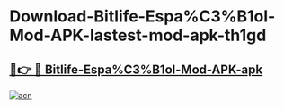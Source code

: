 # Download-Bitlife-Espa%C3%B1ol-Mod-APK-lastest-mod-apk-th1gd

<h2><a href="https://apkcomod.com?title=Bitlife-Espa%C3%B1ol-Mod-APK">🔗👉 🔴 Bitlife-Espa%C3%B1ol-Mod-APK-apk </a></h2>

[![acn](https://github.com/user-attachments/assets/0f9c940e-d8b0-45ae-aac7-cd30a18b3e1c)](https://apkcomod.com?title=Bitlife-Espa%C3%B1ol-Mod-APK)
